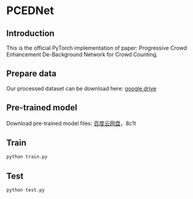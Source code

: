 # PCEDNet
## Introduction
This is the official PyTorch implementation of paper: Progressive Crowd Enhancement De-Background Network for Crowd Counting.
## Prepare data
Our processed dataset can be download here:
[google drive](https://drive.google.com/drive/folders/1Y3HzoNmhFdyeuVGZ-NERgpreijhqG97s?usp=sharing)
## Pre-trained model 
Download pre-trained model files:
[百度云网盘](https://pan.baidu.com/s/1D7Y2K6I9sLKN2antMxmVmQ)，8c1t
## Train
```bash
python train.py
```
## Test
```
python test.py
```
